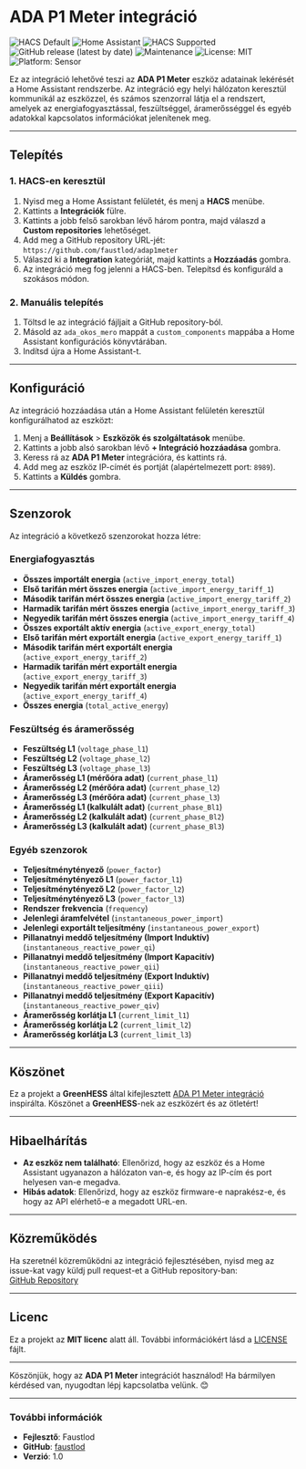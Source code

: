 # ADA P1 Meter integráció

![HACS Default](https://img.shields.io/badge/HACS-Default-orange.svg?style=flat-square)
![Home Assistant](https://img.shields.io/badge/Supports-Home%20Assistant-blue?style=flat-square)
![HACS Supported](https://img.shields.io/badge/HACS-Supported-41BDF5?style=flat-square)
![GitHub release (latest by date)](https://img.shields.io/github/v/release/greenhess/adap1meter?style=flat-square)
![Maintenance](https://img.shields.io/badge/Maintained%3F-yes-green?style=flat-square)
![License: MIT](https://img.shields.io/badge/License-MIT-yellow.svg?style=flat-square)
![Platform: Sensor](https://img.shields.io/badge/Platform-Sensor-lightgrey?style=flat-square)

Ez az integráció lehetővé teszi az **ADA P1 Meter** eszköz adatainak lekérését a Home Assistant rendszerbe. Az integráció egy helyi hálózaton keresztül kommunikál az eszközzel, és számos szenzorral látja el a rendszert, amelyek az energiafogyasztással, feszültséggel, áramerősséggel és egyéb adatokkal kapcsolatos információkat jelenítenek meg.


---

## Telepítés

### 1. HACS-en keresztül
1. Nyisd meg a Home Assistant felületét, és menj a **HACS** menübe.
2. Kattints a **Integrációk** fülre.
3. Kattints a jobb felső sarokban lévő három pontra, majd válaszd a **Custom repositories** lehetőséget.
4. Add meg a GitHub repository URL-jét:  
   `https://github.com/faustlod/adap1meter`
5. Válaszd ki a **Integration** kategóriát, majd kattints a **Hozzáadás** gombra.
6. Az integráció meg fog jelenni a HACS-ben. Telepítsd és konfiguráld a szokásos módon.

### 2. Manuális telepítés
1. Töltsd le az integráció fájljait a GitHub repository-ból.
2. Másold az `ada_okos_mero` mappát a `custom_components` mappába a Home Assistant konfigurációs könyvtárában.
3. Indítsd újra a Home Assistant-t.

---

## Konfiguráció

Az integráció hozzáadása után a Home Assistant felületén keresztül konfigurálhatod az eszközt:

1. Menj a **Beállítások** > **Eszközök és szolgáltatások** menübe.
2. Kattints a jobb alsó sarokban lévő **+ Integráció hozzáadása** gombra.
3. Keress rá az **ADA P1 Meter** integrációra, és kattints rá.
4. Add meg az eszköz IP-címét és portját (alapértelmezett port: `8989`).
5. Kattints a **Küldés** gombra.

---

## Szenzorok

Az integráció a következő szenzorokat hozza létre:

### Energiafogyasztás
- **Összes importált energia** (`active_import_energy_total`)
- **Első tarifán mért összes energia** (`active_import_energy_tariff_1`)
- **Második tarifán mért összes energia** (`active_import_energy_tariff_2`)
- **Harmadik tarifán mért összes energia** (`active_import_energy_tariff_3`)
- **Negyedik tarifán mért összes energia** (`active_import_energy_tariff_4`)
- **Összes exportált aktív energia** (`active_export_energy_total`)
- **Első tarifán mért exportált energia** (`active_export_energy_tariff_1`)
- **Második tarifán mért exportált energia** (`active_export_energy_tariff_2`)
- **Harmadik tarifán mért exportált energia** (`active_export_energy_tariff_3`)
- **Negyedik tarifán mért exportált energia** (`active_export_energy_tariff_4`)
- **Összes energia** (`total_active_energy`)

### Feszültség és áramerősség
- **Feszültség L1** (`voltage_phase_l1`)
- **Feszültség L2** (`voltage_phase_l2`)
- **Feszültség L3** (`voltage_phase_l3`)
- **Áramerősség L1 (mérőóra adat)** (`current_phase_l1`)
- **Áramerősség L2 (mérőóra adat)** (`current_phase_l2`)
- **Áramerősség L3 (mérőóra adat)** (`current_phase_l3`)
- **Áramerősség L1 (kalkulált adat)** (`current_phase_Bl1`)
- **Áramerősség L2 (kalkulált adat)** (`current_phase_Bl2`)
- **Áramerősség L3 (kalkulált adat)** (`current_phase_Bl3`)

### Egyéb szenzorok
- **Teljesítménytényező** (`power_factor`)
- **Teljesítménytényező L1** (`power_factor_l1`)
- **Teljesítménytényező L2** (`power_factor_l2`)
- **Teljesítménytényező L3** (`power_factor_l3`)
- **Rendszer frekvencia** (`frequency`)
- **Jelenlegi áramfelvétel** (`instantaneous_power_import`)
- **Jelenlegi exportált teljesítmény** (`instantaneous_power_export`)
- **Pillanatnyi meddő teljesítmény (Import Induktív)** (`instantaneous_reactive_power_qi`)
- **Pillanatnyi meddő teljesítmény (Import Kapacitív)** (`instantaneous_reactive_power_qii`)
- **Pillanatnyi meddő teljesítmény (Export Induktív)** (`instantaneous_reactive_power_qiii`)
- **Pillanatnyi meddő teljesítmény (Export Kapacitív)** (`instantaneous_reactive_power_qiv`)
- **Áramerősség korlátja L1** (`current_limit_l1`)
- **Áramerősség korlátja L2** (`current_limit_l2`)
- **Áramerősség korlátja L3** (`current_limit_l3`)

---

## Köszönet

Ez a projekt a **GreenHESS** által kifejlesztett [ADA P1 Meter integráció](https://github.com/greenhess/adap1meter) inspirálta. Köszönet a **GreenHESS**-nek az eszközért és az ötletért!

---

## Hibaelhárítás

- **Az eszköz nem található**: Ellenőrizd, hogy az eszköz és a Home Assistant ugyanazon a hálózaton van-e, és hogy az IP-cím és port helyesen van-e megadva.
- **Hibás adatok**: Ellenőrizd, hogy az eszköz firmware-e naprakész-e, és hogy az API elérhető-e a megadott URL-en.

---

## Közreműködés

Ha szeretnél közreműködni az integráció fejlesztésében, nyisd meg az issue-kat vagy küldj pull request-et a GitHub repository-ban:  
[GitHub Repository](https://github.com/faustlod/adap1meter)

---

## Licenc

Ez a projekt az **MIT licenc** alatt áll. További információkért lásd a [LICENSE](LICENSE) fájlt.

---

Köszönjük, hogy az **ADA P1 Meter** integrációt használod! Ha bármilyen kérdésed van, nyugodtan lépj kapcsolatba velünk. 😊

---

### További információk
- **Fejlesztő**: Faustlod
- **GitHub**: [faustlod](https://github.com/faustlod)
- **Verzió**: 1.0

